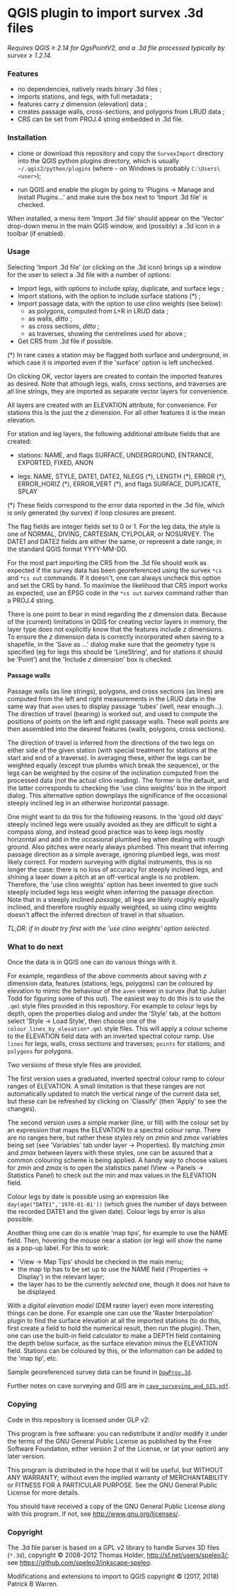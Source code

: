 # QGIS plugin to import survex .3d files 

_Requires QGIS &ge; 2.14 for QgsPointV2, and a .3d file processed
typically by survex &ge; 1.2.14._

### Features

* no dependencies, natively reads binary .3d files ;
* imports stations, and legs, with full metadata ;
* features carry _z_ dimension (elevation) data ;
* creates passage walls, cross-sections, and polygons from LRUD data ;
* CRS can be set from PROJ.4 string embedded in .3d file.

### Installation

* clone or download this repository and copy the `SurvexImport`
directory into the QGIS python plugins directory, which is usually
`~/.qgis2/python/plugins` (where `~` on Windows is probably
`C:\Users\<user>`);

* run QGIS and enable the plugin by going to 'Plugins &rarr; Manage and
  Install Plugins...' and make sure the box next to 'Import .3d file'
  is checked.

When installed, a menu item 'Import .3d file' should appear on the
'Vector' drop-down menu in the main QGIS window, and (possibly) a
.3d icon in a toolbar (if enabled).

### Usage

Selecting 'Import .3d file' (or clicking on the .3d icon) brings up a
window for the user to select a .3d file with a number of options:

* Import legs, with options to include splay, duplicate, and surface legs ;
* Import stations, with the option to include surface stations (\*) ;
* Import passage data, with the option to use clino weights (see below):
    - as polygons, computed from L+R in LRUD data ;
    - as walls, _ditto_ ;
    - as cross sections, _ditto_ ;
    - as traverses, showing the centrelines used for above ;
* Get CRS from .3d file if possible.
  
(\*) In rare cases a station may be flagged both surface and underground,
in which case it is imported even if the 'surface' option is left
unchecked.

On clicking OK, vector layers are created to contain the imported
features as desired.  Note that athough legs, walls, cross sections,
and traverses are all line strings, they are imported as separate
vector layers for convenience.

All layers are created with an ELEVATION attribute, for convenience.
For stations this is the just the _z_ dimension.  For all
other features it is the mean elevation.

For station and leg layers, the following additional attribute fields
that are created:

* stations: NAME, and flags SURFACE, UNDERGROUND, ENTRANCE, EXPORTED,
  FIXED, ANON

* legs: NAME, STYLE, DATE1, DATE2, NLEGS (\*), LENGTH (\*), ERROR (\*),
  ERROR_HORIZ (\*), ERROR_VERT (\*), and flags SURFACE, DUPLICATE, SPLAY

(\*) These fields correspond to the error data reported in the .3d
file, which is only generated (by survex) if loop closures are present.

The flag fields are integer fields set to 0 or 1.  For the leg data,
the style is one of NORMAL, DIVING, CARTESIAN, CYLPOLAR, or NOSURVEY.
The DATE1 and DATE2 fields are either the same, or represent a date
range, in the standard QGIS format YYYY-MM-DD.

For the most part importing the CRS from the .3d file should work as
expected if the survey data has been georeferenced using the survex
`*cs` and `*cs out` commands.  If it doesn't, one can always uncheck
this option and set the CRS by hand.  To maximise the likelihood that
CRS import works as expected, use an EPSG code in the `*cs out` survex
command rather than a PROJ.4 string.

There is one point to bear in mind regarding the _z_ dimension data.
Because of the (current) limitations in QGIS for creating vector
layers in memory, the layer type does not explicitly know that the
features include _z_ dimensions.  To ensure the _z_ dimension data is
correctly incorporated when saving to a shapefile, in the 'Save as
...'  dialog make sure that the geometry type is specified (eg for
legs this should be 'LineString', and for stations it should be
'Point') and the 'Include _z_ dimension' box is checked.

#### Passage walls

Passage walls (as line strings), polygons, and cross sections (as
lines) are computed from the left and right measurements in the LRUD
data in the same way that `aven` uses to display passage
'tubes' (well, near enough...).  The direction of travel (bearing) is worked out, and used to
compute the positions of points on the left and right passage walls.
These wall points are then assembled into the desired features (walls,
polygons, cross sections).

The direction of travel is inferred from the directions
of the two legs on either side of the given station (with special
treatment for stations at the start and end of a traverse).  In
averaging these, either the legs can be weighted equally (except true
plumbs which break the sequence), or the legs can be weighted by the
cosine of the inclination computed from the processed data (not the
actual clino reading).  The former is the default, and the latter
corresponds to checking the 'use clino weights' box in the import
dialog.  This alternative option downplays the significance of the
occasional steeply inclined leg in an otherwise horizontal passage.

One might want to do this for the following reasons.  In the 'good old
days' steeply inclined legs were usually avoided as they are difficult
to sight a compass along, and instead good practice was to keep legs
mostly horizontal and add in the occasional plumbed leg when dealing
with rough ground.  Also pitches were nearly always plumbed.  This
meant that inferring passage direction as a simple average, ignoring
plumbed legs, was most likely correct.  For modern surveying with
digital instruments, this is no longer the case: there is no loss of
accuracy for steeply inclined legs, and shining a laser down a pitch
at an off-vertical angle is no problem.  Therefore, the 'use clino
weights' option has been invented to give such steeply included legs
less weight when inferring the passage direction.  Note that in a
steeply inclined _passage_, all legs are likely roughly equally
inclined, and therefore roughly equally weighted, so using clino
weights doesn't affect the inferred direction of travel in that
situation.

_TL;DR: if in doubt try first with the 'use clino weights' option selected._

### What to do next

Once the data is in QGIS one can do various things with it.

For example, regardless of the above comments about saving with
_z_ dimension data, features (stations, legs, polygons) can be coloured
by elevation to mimic the behaviour of the `aven` viewer in survex
(hat tip Julian Todd for figuring some of this out).  The easiest way
to do this is to use the `.qml` style files provided in this
repository.  For example to colour legs by depth, open the properties
dialog and under the 'Style' tab, at the bottom select 'Style &rarr;
Load Style', then choose one of the `colour_lines_by_elevation*.qml`
style files.  This will apply a colour scheme to the ELEVATION field
data with an inverted spectral colour ramp.  Use `lines` for legs,
walls, cross sections and traverses; `points` for stations; and
`polygons` for polygons.

Two versions of these style files are provided.

The first version uses a graduated, inverted spectral colour ramp to colour ranges of
ELEVATION.  A small limitation is that these ranges are not
automatically updated to match the vertical range of the current data
set, but these can be refreshed by clicking on 'Classify' (then
'Apply' to see the changes).

The second version uses a simple marker (line, or fill) with the
colour set by an expression that maps the ELEVATION to a spectral
colour ramp.  There are no ranges here, but rather these styles rely
on _zmin_ and _zmax_ variables being set (see 'Variables' tab under
layer &rarr; Properties).  By matching _zmin_ and _zmax_ between layers
with these styles, one can be assured that a common colouring scheme
is being applied.  A handy way to choose values for _zmin_ and _zmax_ is
to open the statistics panel (View &rarr; Panels &rarr; Statistics
Panel) to check out the min and max values in the ELEVATION field.

Colour legs by date is possible using an expression like
`day(age("DATE1",'1970-01-01'))` (which gives the number of days
between the recorded DATE1 and the given date).  Colour legs by error
is also possible.

Another thing one can do is enable 'map tips', for example to use the
NAME field.  Then, hovering the mouse near a station (or leg) will
show the name as a pop-up label.  For this to work:

* 'View &rarr; Map Tips' should be checked in the main menu;
* the map tip has to be set up to use the NAME field
  ('Properties &rarr; Display') in the relevant layer;
* the layer has to be the currently _selected_ one, though
  it does not have to be displayed.

With a _digital elevation model_ (DEM raster layer) even more
interesting things can be done.  For example one can use the 'Raster
Interpolation' plugin to find the surface elevation at all the
imported stations (to do this, first create a field to hold the
numerical result, then run the plugin).  Then, one can use the
built-in field calculator to make a DEPTH field containing the depth
below surface, as the surface elevation minus the ELEVATION field.
Stations can be coloured by this, or the information can be added to
the 'map tip', etc.

Sample georeferenced survey data can be found in
[`DowProv.3d`](DowProv/DowProv.3d).

Further notes on cave surveying and GIS are in 
[`cave_surveying_and_GIS.pdf`](cave_surveying_and_GIS.pdf).

### Copying

Code in this repository is licensed under GLP v2:

This program is free software: you can redistribute it and/or modify
it under the terms of the GNU General Public License as published by
the Free Software Foundation, either version 2 of the License, or
(at your option) any later version.

This program is distributed in the hope that it will be useful, but
WITHOUT ANY WARRANTY; without even the implied warranty of
MERCHANTABILITY or FITNESS FOR A PARTICULAR PURPOSE.  See the GNU
General Public License for more details.

You should have received a copy of the GNU General Public License
along with this program.  If not, see
<http://www.gnu.org/licenses/>.

### Copyright

The .3d file parser is based on a GPL v2 library to handle Survex 3D files (`*.3d`),
copyright &copy; 2008-2012 Thomas Holder, http://sf.net/users/speleo3/; 
see https://github.com/speleo3/inkscape-speleo.

Modifications and extensions to import to QGIS copyright &copy; (2017, 2018) Patrick B Warren.


